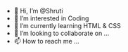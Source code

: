 - 👋 Hi, I’m @Shruti
- 👀 I’m interested in Coding
- 🌱 I’m currently learning HTML & CSS
- 💞️ I’m looking to collaborate on ...
- 📫 How to reach me ...

<!---
Shruti is a ✨ special ✨ repository because its `README.md` (this file) appears on your GitHub profile.
You can click the Preview link to take a look at your changes.
--->
